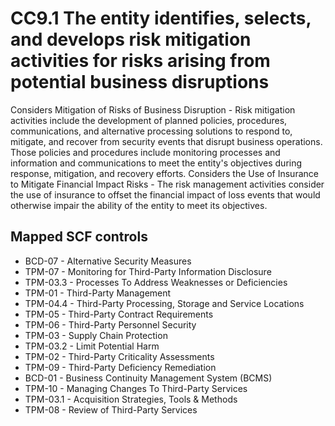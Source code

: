 # CC9.1 The entity identifies, selects, and develops risk mitigation activities for risks arising from potential business disruptions
Considers Mitigation of Risks of Business Disruption - Risk mitigation activities include the development of planned policies, procedures, communications, and alternative processing solutions to respond to, mitigate, and recover from security events that disrupt business operations. Those policies and procedures include monitoring processes and information and communications to meet the entity's objectives during response, mitigation, and recovery efforts. Considers the Use of Insurance to Mitigate Financial Impact Risks - The risk management activities consider the use of insurance to offset the financial impact of loss events that would otherwise impair the ability of the entity to meet its objectives.
## Mapped SCF controls
- BCD-07 - Alternative Security Measures
- TPM-07 - Monitoring for Third-Party Information Disclosure
- TPM-03.3 - Processes To Address Weaknesses or Deficiencies
- TPM-01 - Third-Party Management
- TPM-04.4 - Third-Party Processing, Storage and Service Locations
- TPM-05 - Third-Party Contract Requirements
- TPM-06 - Third-Party Personnel Security
- TPM-03 - Supply Chain Protection
- TPM-03.2 - Limit Potential Harm
- TPM-02 - Third-Party Criticality Assessments
- TPM-09 - Third-Party Deficiency Remediation
- BCD-01 - Business Continuity Management System (BCMS)
- TPM-10 - Managing Changes To Third-Party Services
- TPM-03.1 - Acquisition Strategies, Tools & Methods
- TPM-08 - Review of Third-Party Services